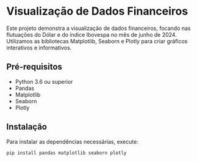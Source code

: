# Visualização de Dados Financeiros

Este projeto demonstra a visualização de dados financeiros, focando nas flutuações do Dólar e do índice Ibovespa no mês de junho de 2024. Utilizamos as bibliotecas Matplotlib, Seaborn e Plotly para criar gráficos interativos e informativos.

## Pré-requisitos

- Python 3.6 ou superior
- Pandas
- Matplotlib
- Seaborn
- Plotly

## Instalação

Para instalar as dependências necessárias, execute:

```sh
pip install pandas matplotlib seaborn plotly
